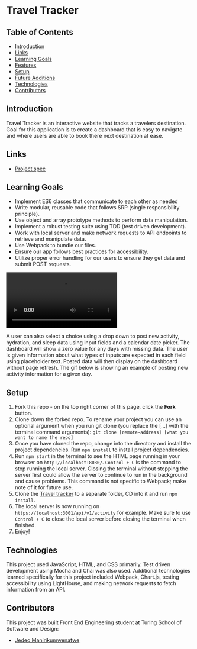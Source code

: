 # Travel Tracker

## Table of Contents
- [Introduction](#introduction)
- [Links](#links)
- [Learning Goals](#learning-goals)
- [Features](#features)
- [Setup](#setup)
- [Future Additions](#future-additions)
- [Technologies](#Technologies)
- [Contributors](#contributors)

## Introduction
Travel Tracker is an interactive website that tracks a travelers destination. Goal for this application is to create a dashboard that is easy to navigate and where users are able to book there next destination at ease. 

## Links
- [Project spec](https://frontend.turing.edu/projects/travel-tracker.html)

## Learning Goals 
- Implement ES6 classes that communicate to each other as needed
- Write modular, reusable code that follows SRP (single responsibility principle).
- Use object and array prototype methods to perform data manipulation. 
- Implement a robust testing suite using TDD (test driven development).
- Work with local server and make network requests to API endpoints to retrieve and manipulate data. 
- Use Webpack to bundle our files.
- Ensure our app follows best practices for accessibility.
- Utilize proper error handling for our users to ensure they get data and submit POST requests. 

![Main_Page_Travel_Tracker](https://user-images.githubusercontent.com/16736352/192635904-525f18de-adb9-4f7e-8070-bfdff6a7e028.mov)

A user can also select a choice using a drop down to post new activity, hydration, and sleep data using input fields and a calendar date picker. The dashboard will show a zero value for any days with missing data. The user is given information about what types of inputs are expected in each field using placeholder text. Posted data will then display on the dashboard without page refresh. The gif below is showing an example of posting new activity information for a given day.

## Setup
1. Fork this repo - on the top right corner of this page, click the **Fork** button. 
2. Clone down the forked repo. To rename your project you can use an optional argument when you run git clone (you replace the [...] with the terminal command arguments): `git clone [remote-address] [what you want to name the repo]`
3. Once you have cloned the repo, change into the directory and install the project dependencies. Run `npm install` to install project dependencies.
4. Run `npm start` in the terminal to see the HTML page running in your browser on `http://localhost:8080/`. `Control + C` is the command to stop running the local server.  Closing the terminal without stopping the server first could allow the server to continue to run in the background and cause problems. This command is not specific to Webpack; make note of it for future use. 
5. Clone the [Travel tracker](https://github.com/turingschool-examples/travel-tracker-api) to a separate folder, CD into it and run `npm install`. 
6. The local server is now running on `https://localhost:3001/api/v1/activity` for example. Make sure to use `Control + C` to close the local server before closing the terminal when finished.
7. Enjoy! 

## Technologies
This project used JavaScript, HTML, and CSS primarily. Test driven development using Mocha and Chai was also used. Additional technologies learned specifically for this project included Webpack, Chart.js, testing accessibility using LightHouse, and making network requests to fetch information from an API. 

## Contributors
This project was built Front End Engineering student at Turing School of Software and Design: 
- [Jedeo Manirikumwenatwe](https://github.com/Jedeo)

